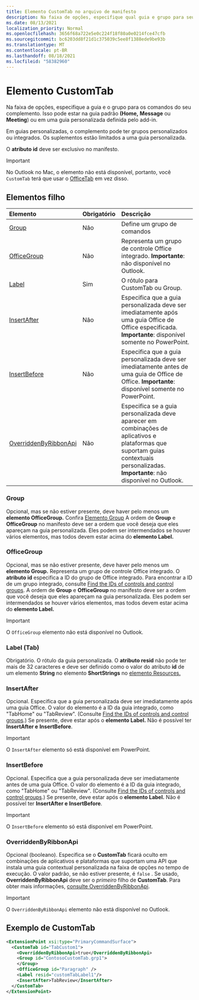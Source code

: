 ```yaml
---
title: Elemento CustomTab no arquivo de manifesto
description: Na faixa de opções, especifique qual guia e grupo para seus comandos de suplemento.
ms.date: 08/13/2021
localization_priority: Normal
ms.openlocfilehash: 3656f68a722e5e0c224f18f80a0e0214fce47cfb
ms.sourcegitcommit: bc6203dd8f21d1c375039c5ee8f1388ede9be93b
ms.translationtype: MT
ms.contentlocale: pt-BR
ms.lasthandoff: 08/18/2021
ms.locfileid: "58382960"
---
```

# <a name="customtab-element"></a>Elemento CustomTab

Na faixa de opções, especifique a guia e o grupo para os comandos do seu complemento. Isso pode estar na guia padrão **(Home,** **Message** ou **Meeting**) ou em uma guia personalizada definida pelo add-in.

Em guias personalizadas, o complemento pode ter grupos personalizados ou integrados. Os suplementos estão limitados a uma guia personalizada.

O **atributo id** deve ser exclusivo no manifesto.

> [!IMPORTANT]
> No Outlook no Mac, o elemento não está disponível, portanto, você `CustomTab` terá que usar o [OfficeTab](officetab.md) em vez disso.

## <a name="child-elements"></a>Elementos filho

|  Elemento |  Obrigatório  |  Descrição  |
|:-----|:-----|:-----|
|  [Group](group.md)      | Não |  Define um grupo de comandos  |
|  [OfficeGroup](#officegroup)      | Não |  Representa um grupo de controle Office integrado. **Importante**: não disponível no Outlook. |
|  [Label](#label-tab)      | Sim |  O rótulo para CustomTab ou Group.  |
|  [InsertAfter](#insertafter)      | Não |  Especifica que a guia personalizada deve ser imediatamente após uma guia Office de Office especificada. **Importante**: disponível somente no PowerPoint. |
|  [InsertBefore](#insertbefore)      | Não |  Especifica que a guia personalizada deve ser imediatamente antes de uma guia de Office de Office. **Importante**: disponível somente no PowerPoint. |
|  [OverriddenByRibbonApi](overriddenbyribbonapi.md)      | Não |  Especifica se a guia personalizada deve aparecer em combinações de aplicativos e plataformas que suportam guias contextuais personalizadas. **Importante**: não disponível no Outlook. |

### <a name="group"></a>Group

Opcional, mas se não estiver presente, deve haver pelo menos um **elemento OfficeGroup.** Confira [Elemento Group](group.md) A ordem de **Group** e **OfficeGroup** no manifesto deve ser a ordem que você deseja que eles apareçam na guia personalizada. Eles podem ser intermendados se houver vários elementos, mas todos devem estar acima do **elemento Label.**

### <a name="officegroup"></a>OfficeGroup

Opcional, mas se não estiver presente, deve haver pelo menos um **elemento Group.** Representa um grupo de controle Office integrado. O **atributo id** especifica a ID do grupo de Office integrado. Para encontrar a ID de um grupo integrado, consulte [Find the IDs of controls and control groups](../../design/built-in-button-integration.md#find-the-ids-of-controls-and-control-groups). A ordem de **Group** e **OfficeGroup** no manifesto deve ser a ordem que você deseja que eles apareçam na guia personalizada. Eles podem ser intermendados se houver vários elementos, mas todos devem estar acima do **elemento Label.**

> [!IMPORTANT]
> O `OfficeGroup` elemento não está disponível no Outlook.

### <a name="label-tab"></a>Label (Tab)

Obrigatório. O rótulo da guia personalizada. O **atributo resid** não pode ter mais de 32 caracteres e deve ser definido como o valor do atributo **id** de um elemento **String** no elemento **ShortStrings** no [elemento Resources.](resources.md)

### <a name="insertafter"></a>InsertAfter

Opcional. Especifica que a guia personalizada deve ser imediatamente após uma guia Office. O valor do elemento é a ID da guia integrado, como "TabHome" ou "TabReview". (Consulte [Find the IDs of controls and control groups](../../design/built-in-button-integration.md#find-the-ids-of-controls-and-control-groups).) Se presente, deve estar após o **elemento Label.** Não é possível ter **InsertAfter e** **InsertBefore**.

> [!IMPORTANT]
> O `InsertAfter` elemento só está disponível em PowerPoint.

### <a name="insertbefore"></a>InsertBefore

Opcional. Especifica que a guia personalizada deve ser imediatamente antes de uma guia Office. O valor do elemento é a ID da guia integrado, como "TabHome" ou "TabReview". (Consulte [Find the IDs of controls and control groups](../../design/built-in-button-integration.md#find-the-ids-of-controls-and-control-groups).)  Se presente, deve estar após o **elemento Label.** Não é possível ter **InsertAfter e** **InsertBefore**.

> [!IMPORTANT]
> O `InsertBefore` elemento só está disponível em PowerPoint.

### <a name="overriddenbyribbonapi"></a>OverriddenByRibbonApi

Opcional (booleano). Especifica se o **CustomTab** ficará oculto em combinações de aplicativos e plataformas que suportam uma API que instala uma guia contextual personalizada na faixa de opções no tempo de execução. O valor padrão, se não estiver presente, é `false` . Se usado, **OverriddenByRibbonApi** deve ser o *primeiro* filho de **CustomTab**. Para obter mais informações, [consulte OverriddenByRibbonApi](overriddenbyribbonapi.md).

> [!IMPORTANT]
> O `OverriddenByRibbonApi` elemento não está disponível no Outlook.

## <a name="customtab-example"></a>Exemplo de CustomTab

```xml
<ExtensionPoint xsi:type="PrimaryCommandSurface">
  <CustomTab id="TabCustom1">
    <OverriddenByRibbonApi>true</OverriddenByRibbonApi>
    <Group id="ContosoCustomTab.grp1">
    </Group>
    <OfficeGroup id="Paragraph" />
    <Label resid="customTabLabel1"/>
    <InsertAfter>TabReview</InsertAfter>
  </CustomTab>
</ExtensionPoint>
```
